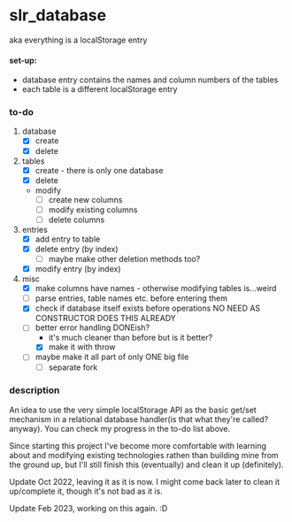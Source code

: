# slr_database

aka everything is a localStorage entry

#### set-up:
   - database entry contains the names and column numbers of the tables
   - each table is a different localStorage entry

### to-do

1. database
   - [x] create
   - [x] delete
2. tables
   - [x] create - there is only one database
   - [x] delete
   - modify
      - [ ] create new columns
      - [ ] modify existing columns
      - [ ] delete columns
3. entries
   - [x] add entry to table
   - [x] delete entry (by index)
      - [ ] maybe make other deletion methods too?
   - [x] modify entry (by index)

4. misc
   - [x] make columns have names - otherwise modifying tables is...weird
   - [ ] parse entries, table names etc. before entering them
   - [x] check if database itself exists before operations NO NEED AS CONSTRUCTOR DOES THIS ALREADY
   - [ ] better error handling DONEish?
      - it's much cleaner than before but is it better?
      - [x] make it with throw

   - [ ] maybe make it all part of only ONE big file
      - [ ] separate fork

### description
An idea to use the very simple localStorage API as the basic get/set mechanism in a relational database handler(is that what they're called? anyway).
You can check my progress in the to-do list above. 

Since starting this project I've become more comfortable with learning about and modifying existing technologies rathen than building mine from the ground up, but I'll still finish this (eventually) and clean it up (definitely). 


Update Oct 2022, leaving it as it is now. I might come back later to clean it up/complete it, though it's not bad as it is.

Update Feb 2023, working on this again. :D